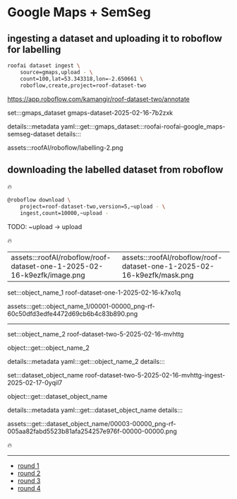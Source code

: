 # Google Maps + SemSeg

## ingesting a dataset and uploading it to roboflow for labelling

```bash
roofai dataset ingest \
    source=gmaps,upload - \
    count=100,lat=53.343318,lon=-2.650661 \
    roboflow,create,project=roof-dataset-two
```

https://app.roboflow.com/kamangir/roof-dataset-two/annotate


set:::gmaps_dataset gmaps-dataset-2025-02-16-7b2zxk

details:::metadata
yaml:::get:::gmaps_dataset:::roofai-roofai-google_maps-semseg-dataset
details:::

assets:::roofAI/roboflow/labelling-2.png

## downloading the labelled dataset from roboflow

🔥

```bash
@roboflow download \
    project=roof-dataset-two,version=5,~upload - \
    ingest,count=10000,~upload -
```

TODO: ~upload -> upload

🔥

| | |
|-|-|
| assets:::roofAI/roboflow/roof-dataset-one-1-2025-02-16-k9ezfk/image.png | assets:::roofAI/roboflow/roof-dataset-one-1-2025-02-16-k9ezfk/mask.png |

set:::object_name_1 roof-dataset-one-1-2025-02-16-k7xo1q

assets:::get:::object_name_1/00001-00000_png-rf-60c50dfd3edfe4472d69cb6b4c83b890.png

---

set:::object_name_2 roof-dataset-two-5-2025-02-16-mvhttg

object:::get:::object_name_2

details:::metadata
yaml:::get:::object_name_2
details:::



set:::dataset_object_name roof-dataset-two-5-2025-02-16-mvhttg-ingest-2025-02-17-0yqil7

object:::get:::dataset_object_name

details:::metadata
yaml:::get:::dataset_object_name
details:::

assets:::get:::dataset_object_name/00003-00000_png-rf-005aa82fabd5523b81afa254257e976f-00000-00000.png

🔥

---

- [round 1](./round-1.md)
- [round 2](./round-2.md)
- [round 3](./round-3.md)
- [round 4](./round-4.md)